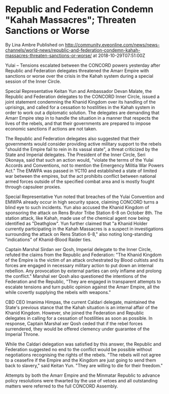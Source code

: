 # Republic and Federation Condemn "Kahah Massacres"; Threaten Sanctions or Worse
By Lina Ambre
Published on http://community.eveonline.com/news/news-channels/world-news/republic-and-federation-condemn-kahah-massacres-threaten-sanctions-or-worse/ at 2018-10-29T07:51:00Z

Yulai – Tensions escalated between the CONCORD powers yesterday after Republic and Federation delegates threatened the Amarr Empire with sanctions or worse over the crisis in the Kahah system during a special session of the Inner Circle.

Special Representative Keitan Yun and Ambassador Devan Malate, the Republic and Federation delegates to the CONCORD Inner Circle, issued a joint statement condemning the Khanid Kingdom over its handling of the uprisings, and called for a cessation to hostilities in the Kahah system in order to work out a diplomatic solution. The delegates are demanding that Amarr Empire step in to handle the situation in a manner that respects the lives of the rebels, and that their governments are prepared to impose economic sanctions if actions are not taken.

The Republic and Federation delegates also suggested that their governments would consider providing active military support to the rebels "should the Empire fail to rein in its vassal state", a threat criticized by the State and Imperial delegates. The President of the Inner Circle, Seri Okonaya, said that such an action would, "violate the terms of the Yulai Accords and Conventions, not to mention the Emergency Militia War Powers Act." The EMWPA was passed in YC110 and established a state of limited war between the empires, but the act prohibits conflict between national armed forces outside of the specified combat area and is mostly fought through capsuleer proxies.

Special Representative Yun noted that breaches of the Yulai Convention and EMWPA already occur in high security space, claiming CONCORD turns a blind eye to such incidents. Yun also accused the Khanid Kingdom of sponsoring the attack on Rens Brutor Tribe Station 6-8 on October 8th. The station attack, like Kahah, made use of the chemical agent now being identified as "Deathglow". Yun further claimed that "a Khanid Holder currently participating in the Kahah Massacres is a suspect in investigations surrounding the attack on Rens Station 6-8," also noting long-standing "indications" of Khanid-Blood Raider ties.

Captain Marshal Sirdan xer Qosh, Imperial delegate to the Inner Circle, refuted the claims from the Republic and Federation: "The Khanid Kingdom of the Empire is the victim of an attack orchestrated by Blood cultists and its forces are engaged in necessary military action to put down an internal rebellion. Any provocation by external parties can only inflame and prolong the conflict." Marshal xer Qosh also questioned the intentions of the Federation and the Republic, "They are engaged in transparent attempts to escalate tensions and turn public opinion against the Amarr Empire, all the while covertly supplying the rebels with weapons."

CBD CEO Imanima Himpas, the current Caldari delegate, maintained the State's previous stance that the Kahah situation is an internal affair of the Khanid Kingdom. However, she joined the Federation and Republic delegates in calling for a cessation of hostilities as soon as possible. In response, Captain Marshal xer Qosh ceded that if the rebel forces surrendered, they would be offered clemency under guarantee of the Imperial Throne.

While the Caldari delegation was satisfied by this answer, the Republic and Federation suggested no end to the conflict would be possible without negotiations recognising the rights of the rebels. "The rebels will not agree to a ceasefire if the Empire and the Kingdom are just going to send them back to slavery," said Keitan Yun. "They are willing to die for their freedom."

Attempts by both the Amarr Empire and the Minmatar Republic to advance policy resolutions were thwarted by the use of vetoes and all outstanding matters were referred to the full CONCORD Assembly.

